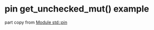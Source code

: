 # pin get_unchecked_mut() example

part copy from [Module std::pin](https://doc.rust-lang.org/std/pin/)
